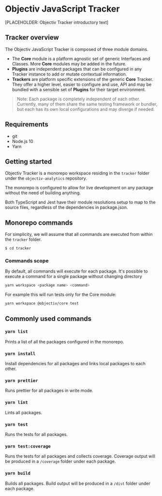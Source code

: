 # Objectiv JavaScript Tracker
[PLACEHOLDER: Objectiv Tracker introductory text]

## Tracker overview
The Objectiv JavaScript Tracker is composed of three module domains. 

- The **Core** module is a platform agnostic set of generic Interfaces and Classes. More **Core** modules may be added in the future.
- **Plugins** are independent packages that can be configured in any Tracker instance to add or mutate contextual information.
- **Trackers** are platform specific extensions of the generic **Core** Tracker. They offer a higher level, easier to configure and use, API and may be bundled with a sensible set of **Plugins** for their target environment.

>Note: Each package is completely independent of each other. Currently, many of them share the same testing framework or bundler, but each has its own local configurations and may diverge if needed.

## Requirements

- git
- Node.js 10
- Yarn

## Getting started

Objectiv Tracker is a monorepo workspace residing in the `tracker` folder under the `objectiv-analytics` repository.

The monorepo is configured to allow for live development on any package without the need of building anything.

Both TypeScript and Jest have their module resolutions setup to map to the source files, regardless of the dependencies in package.json.

## Monorepo commands
For simplicity, we will assume that all commands are executed from within the `tracker` folder.

```bash
$ cd tracker
```

### Commands scope
By default, all commands will execute for each package. It's possible to execute a command for a single package without changing directory
```bash
yarn workspace <package name> <command>
```

For example this will run tests only for the Core module:
```bash
yarn workspace @objectiv/core test
```

## Commonly used commands

### `yarn list`
Prints a list of all the packages configured in the monorepo.

### `yarn install`
Install dependencies for all packages and links local packages to each other.

### `yarn prettier`
Runs prettier for all packages in write mode.

### `yarn lint`
Lints all packages.

### `yarn test`
Runs the tests for all packages.

### `yarn test:coverage`
Runs the tests for all packages and collects coverage.
Coverage output will be produced in a `/coverage` folder under each package.

### `yarn build`
Builds all packages.
Build output will be produced in a `/dist` folder under each package.
